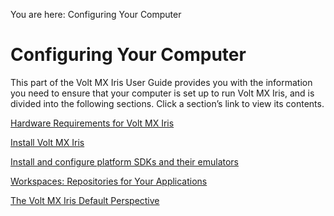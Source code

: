                           

You are here: Configuring Your Computer

Configuring Your Computer
=========================

This part of the Volt MX Iris User Guide provides you with the information you need to ensure that your computer is set up to run Volt MX Iris, and is divided into the following sections. Click a section’s link to view its contents.

[Hardware Requirements for Volt MX Iris](HardwareReqs.md)

[Install Volt MX Iris](SUGinstallVoltMXStudio.md)

[Install and configure platform SDKs and their emulators](Platform_SDKs.md)

[Workspaces: Repositories for Your Applications](Workspace.md)

[The Volt MX Iris Default Perspective](VoltMXDefaultPerspective.md)
